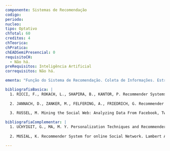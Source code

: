 ```yaml
---
componente: Sistemas de Recomendação
codigo:  
periodo: 
nucleo:
tipo: Optativo
chTotal: 60 
creditos: 4
chTeorica: 
chPratica: 
chEADSemiPresencial: 0
requisitoCH:
  - Não há.  
preRequisitos: Inteligência Artificial
correquisitos: Não há.

ementa: "Função do Sistema de Recomendação. Coleta de Informações. Estratégias de Recomendação. Descoberta do Conhecimento: tipos de descoberta; classificação; agrupamento. Filtragem de informações; filtragem baseada em conteúdo; filtragem colaborativa; filtragem híbrida. Técnicas de Recomendação. Aplicação e avaliação. Sistemas de Recomendação e IHC. Processamento de Dados, Classificação, Análise de Cluster, Regras associativas de recomendação. Exemplos de Sistemas de Recomendação. Projeto."

bibliografiaBasica: |
  1. RICCI, F., ROKACH, L., SHAPIRA, B., KANTOR, P. Recommender Systems Handbook. Springer, 2010.
  
  2. JANNACH, D., ZANKER, M., FELFERING, A., FRIEDRICH, G. Recommender Systems: An Introduction. Cambridge, 2011.
  
  3. RUSSEL, M. Mining the Social Web: Analyzing Data From Facebook, Twitter, LinkedIn, and Other Social Media Sites. O'Reilly, 2011.

bibliografiaComplementar: |
  1. UCHYIGIT, G., MA, M. Y. Personalization Techniques and Recommender Systems. Woeld Scientific Publishing Company.
  
  2. MUSIAL, K. Recommender System for online Social Network. Lambert Academic Publishing, 2009.

---
```

